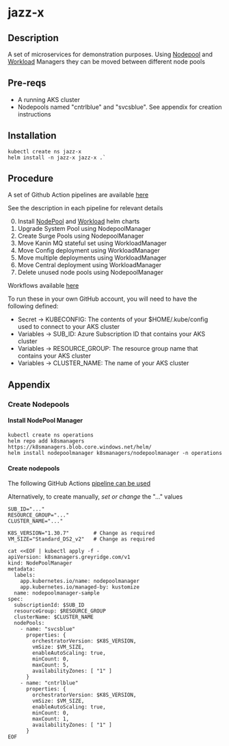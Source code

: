 # jazz-x

## Description
A set of microservices for demonstration purposes. Using [Nodepool](https://github.com/brianereynolds/nodePoolManager-helm) and [Workload](https://github.com/brianereynolds/workloadManager-helm) Managers they can be moved between different node pools
## Pre-reqs
* A running AKS cluster
* Nodepools named "cntrlblue" and "svcsblue". See appendix for creation instructions

## Installation
```
kubectl create ns jazz-x
helm install -n jazz-x jazz-x .`
```

## Procedure
A set of Github Action pipelines are available [here](.github/workflows)

See the description in each pipeline for relevant details

0. Install [NodePool](https://github.com/brianereynolds/nodePoolManager-helm) and [Workload](https://github.com/brianereynolds/workloadManager-helm) helm charts
1. Upgrade System Pool using NodepoolManager
2. Create Surge Pools using NodepoolManager
3. Move Kanin MQ stateful set using WorkloadManager
4. Move Config deployment using WorkloadManager
5. Move multiple deployments using WorkloadManager
6. Move Central deployment using WorkloadManager
7. Delete unused node pools using NodepoolManager

Workflows available [here](https://github.com/brianereynolds/jazz-x/actions)

To run these in your own GitHub account, you will need to have the following defined:
* Secret -> KUBECONFIG: The contents of your $HOME/.kube/config used to connect to your AKS cluster
* Variables -> SUB_ID: Azure Subscription ID that contains your AKS cluster
* Variables -> RESOURCE_GROUP: The resource group name that contains your AKS cluster
* Variables -> CLUSTER_NAME: The name of your AKS cluster

## Appendix

### Create Nodepools

#### Install NodePool Manager
```
kubectl create ns operations
helm repo add k8smanagers https://k8smanagers.blob.core.windows.net/helm/
helm install nodepoolmanager k8smanagers/nodepoolmanager -n operations
```

#### Create nodepools 
The following GitHub Actions [pipeline can be used ](./.github/workflows/2_Create_Surge_Pools.yaml)

Alternatively, to create manually, _set or change_ the "..." values
```
SUB_ID="..."
RESOURCE_GROUP="..."
CLUSTER_NAME="..."

K8S_VERSION="1.30.7"        # Change as required
VM_SIZE="Standard_DS2_v2"   # Change as required

cat <<EOF | kubectl apply -f -
apiVersion: k8smanagers.greyridge.com/v1
kind: NodePoolManager
metadata:
  labels:
    app.kubernetes.io/name: nodepoolmanager
    app.kubernetes.io/managed-by: kustomize
  name: nodepoolmanager-sample
spec:
  subscriptionId: $SUB_ID
  resourceGroup: $RESOURCE_GROUP
  clusterName: $CLUSTER_NAME
  nodePools:
    - name: "svcsblue"
      properties: {
        orchestratorVersion: $K8S_VERSION,
        vmSize: $VM_SIZE,
        enableAutoScaling: true,
        minCount: 0,
        maxCount: 5,
        availabilityZones: [ "1" ]
      }
    - name: "cntrlblue"
      properties: {
        orchestratorVersion: $K8S_VERSION,
        vmSize: $VM_SIZE,
        enableAutoScaling: true,
        minCount: 0,
        maxCount: 1,
        availabilityZones: [ "1" ]
      }
EOF


```